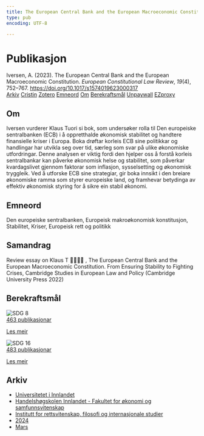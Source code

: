 ```yaml
---
title: The European Central Bank and the European Macroeconomic Constitution
type: pub
encoding: UTF-8

---
```

<h1>Publikasjon</h1>
<article id="csl-bib-container-SUB5RI5T" class="csl-bib-container">
  <div class="csl-bib-body"> <div class="csl-entry">Iversen, A. (2023). The European Central Bank and the European Macroeconomic Constitution. <i>European Constitutional Law Review</i>, <i>19</i>(4), 752–767. <a href="https://doi.org/10.1017/s1574019623000317">https://doi.org/10.1017/s1574019623000317</a></div> </div>
  <div class="csl-bib-buttons">
    <a href="#taxonomy-article-SUB5RI5T" alt="archive" class="csl-bib-button">Arkiv</a>
    <a href="https://app.cristin.no/results/show.jsf?id=2253992" alt="Cristin" class="csl-bib-button">Cristin</a>
    <a href="http://zotero.org/groups/5881554/items/SUB5RI5T" alt="Zotero" class="csl-bib-button">Zotero</a>
    <a href="#keywords-article-SUB5RI5T" alt="keywords" class="csl-bib-button">Emneord</a>
    <a href="#about-article-SUB5RI5T" alt="about_pub" class="csl-bib-button">Om</a>
    <a href="#sdg-article-SUB5RI5T" alt="sdg" class="csl-bib-button">Berekraftsmål</a>
    <a href="https://doi.org/10.1017/s1574019623000317" alt="Unpaywall" class="csl-bib-button">Unpaywall</a>
    <a href="https://doi.org/10.1017/s1574019623000317" alt="EZproxy" class="csl-bib-button">EZproxy</a>
  </div>
  <div id="csl-bib-meta-container-SUB5RI5T"></div>
</article>
<div id="csl-bib-meta-SUB5RI5T" class="csl-bib-meta">
  <article id="about-article-SUB5RI5T" class="about_pub-article">
    <h1>Om</h1>
    Iversen vurderer Klaus Tuori si bok, som undersøker rolla til Den europeiske sentralbanken (ECB) i å oppretthalde økonomisk stabilitet og handtere finansielle kriser i Europa. Boka drøftar korleis ECB sine politikkar og handlingar har utvikla seg over tid, særleg som svar på ulike økonomiske utfordringar. Denne analysen er viktig fordi den hjelper oss å forstå korleis sentralbankar kan påverke økonomisk helse og stabilitet, som påverkar kvardagslivet gjennom faktorar som inflasjon, sysselsetting og økonomisk tryggleik. Ved å utforske ECB sine strategiar, gir boka innsikt i den breiare økonomiske ramma som styrer europeiske land, og framhevar betydinga av effektiv økonomisk styring for å sikre ein stabil økonomi.
  </article>
  <article id="keywords-article-SUB5RI5T" class="keywords-article">
    <h1>Emneord</h1>
    Den europeiske sentralbanken, Europeisk makroøkonomisk konstitusjon, Stabilitet, Kriser, Europeisk rett og politikk
  </article>
  <article id="abstract-article-SUB5RI5T" class="abstract-article">
    <h1>Samandrag</h1>
    Review essay on Klaus T  , The European Central Bank and the European Macroeconomic Constitution. From Ensuring Stability to Fighting Crises, Cambridge Studies in European Law and Policy (Cambridge University Press 2022)
  </article>
  <article id="sdg-article-SUB5RI5T" class="sdg-article">
    <h1>Berekraftsmål</h1>
    <div class="sdg-container"><div id="sdg8" class="sdg">
        <img src="{{< params subfolder >}}images/sdg/sdg08_nn.png" class="image" alt="SDG 8">
        <div class="sdg-overlay">
          <a href="{{< params subfolder >}}nn/archive/?sdg=8#archive" class="sdg-publication-count"><span>463</span> publikasjonar</a>
          <p><a href="https://fn.no/om-fn/fns-baerekraftsmaal/anstendig-arbeid-og-oekonomisk-vekst?lang=nno-NO" class="sdg-read-more">Les meir</a></p>
        </div>
      </div> <div id="sdg16" class="sdg">
        <img src="{{< params subfolder >}}images/sdg/sdg16_nn.png" class="image" alt="SDG 16">
        <div class="sdg-overlay">
          <a href="{{< params subfolder >}}nn/archive/?sdg=16#archive" class="sdg-publication-count"><span>483</span> publikasjonar</a>
          <p><a href="https://fn.no/om-fn/fns-baerekraftsmaal/fred-rettferdighet-og-velfungerende-institusjoner?lang=nno-NO" class="sdg-read-more">Les meir</a></p>
        </div>
      </div></div>
  </article>
  <article id="taxonomy-article-SUB5RI5T" class="taxonomy-article">
    <h1>Arkiv</h1>
    <ul>
      <li><a href="{{< params subfolder >}}nn/archive/?key=3DCRN523">Universitetet i Innlandet</a></li>
      <li><a href="{{< params subfolder >}}nn/archive/?key=DU8Q9LN9">Handelshøgskolen Innlandet - Fakultet for økonomi og samfunnsvitenskap</a></li>
      <li><a href="{{< params subfolder >}}nn/archive/?key=ITYAG68H">Institutt for rettsvitenskap, filosofi og internasjonale studier</a></li>
      <li><a href="{{< params subfolder >}}nn/archive/?key=KVIAK4ZQ">2024</a></li>
      <li><a href="{{< params subfolder >}}nn/archive/?key=ERNIDNF6">Mars</a></li>
    </ul>
  </article>
</div>
